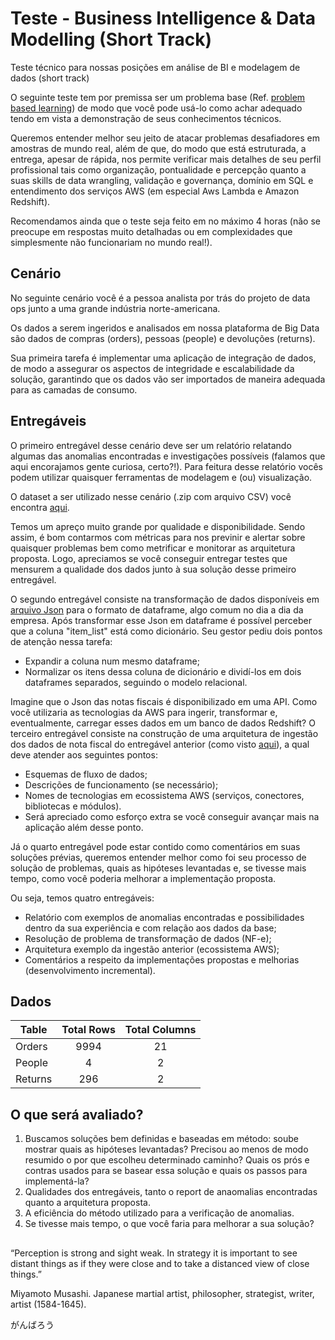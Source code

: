 # Teste - Business Intelligence & Data Modelling (Short Track)

Teste técnico para nossas posições em análise de BI e modelagem de dados (short track)

O seguinte teste tem por premissa ser um problema base (Ref. <a href="https://teaching.cornell.edu/teaching-resources/engaging-students/problem-based-learningproblem">problem based learning</a>) de modo que você pode usá-lo como achar adequado tendo em vista a demonstração de seus conhecimentos técnicos.

Queremos entender melhor seu jeito de atacar problemas desafiadores em amostras de mundo real, além de que, do modo que está estruturada, a entrega, apesar de rápida, nos permite verificar mais detalhes de seu perfil profissional tais como organização, pontualidade e percepção quanto a suas skills de data wrangling, validação e governança, domínio em SQL e entendimento dos serviços AWS (em especial Aws Lambda e Amazon Redshift).

Recomendamos ainda que o teste seja feito em no máximo 4 horas (não se preocupe em respostas muito detalhadas ou em complexidades que simplesmente não funcionariam no mundo real!).

## Cenário

No seguinte cenário você é a pessoa analista por trás do projeto de data ops junto a uma grande indústria norte-americana.

Os dados a serem ingeridos e analisados em nossa plataforma de Big Data são dados de compras (orders), pessoas (people) e devoluções (returns).

Sua primeira tarefa é implementar uma aplicação de integração de dados, de modo a assegurar os aspectos de integridade e escalabilidade da solução, garantindo que os dados vão ser importados de maneira adequada para as camadas de consumo.

## Entregáveis

O primeiro entregável desse cenário deve ser um relatório relatando algumas das anomalias encontradas e investigações possíveis (falamos que aqui encorajamos gente curiosa, certo?!). Para feitura desse relatório vocês podem utilizar quaisquer ferramentas de modelagem e (ou) visualização.

O dataset a ser utilizado nesse cenário (.zip com arquivo CSV) você encontra <a href="https://drive.google.com/file/d/1a8UCbzXFbqTQi0x8tqCXPRTlB--E7o8I/view?usp=sharing">aqui</a>.

Temos um apreço muito grande por qualidade e disponibilidade. Sendo assim, é bom contarmos com métricas para nos previnir e alertar sobre quaisquer problemas bem como metrificar e monitorar as arquitetura proposta. Logo, apreciamos se você conseguir entregar testes que mensurem a qualidade dos dados junto à sua solução desse primeiro entregável. 

O segundo entregável consiste na transformação de dados disponíveis em <a href="https://drive.google.com/file/d/1IDCjpDZh5St97jw4K_bAewJ8hf-rax9C/view?usp=sharing">arquivo Json</a> para o formato de dataframe, algo comum no dia a dia da empresa. Após transformar esse Json em dataframe é possível perceber que a coluna "item_list" está como dicionário. Seu gestor pediu dois pontos de atenção nessa tarefa:

- Expandir a coluna num mesmo dataframe;
- Normalizar os itens dessa coluna de dicionário e dividí-los em dois dataframes separados, seguindo o modelo relacional.

Imagine que o Json das notas fiscais é disponibilizado em uma API. Como você utilizaria as tecnologias da AWS para ingerir, transformar e, eventualmente, carregar esses dados em um banco de dados Redshift? O terceiro entregável consiste na construção de uma arquitetura de ingestão dos dados de nota fiscal do entregável anterior (como visto <a href="https://d2908q01vomqb2.cloudfront.net/f1f836cb4ea6efb2a0b1b99f41ad8b103eff4b59/2020/06/22/Screen-Shot-2020-06-19-at-15.00.38.png">aqui</a>), a qual deve atender aos seguintes pontos:

- Esquemas de fluxo de dados;
- Descrições de funcionamento (se necessário);
- Nomes de tecnologias em ecossistema AWS (serviços, conectores, bibliotecas e módulos).
- Será apreciado como esforço extra se você conseguir avançar mais na aplicação além desse ponto.

Já o quarto entregável pode estar contido como comentários em suas soluções prévias, queremos entender melhor como foi seu processo de solução de problemas, quais as hipóteses levantadas e, se tivesse mais tempo, como você poderia melhorar a implementação proposta.

Ou seja, temos quatro entregáveis:

- Relatório com exemplos de anomalias encontradas e possibilidades dentro da sua experiência e com relação aos dados da base;
- Resolução de problema de transformação de dados (NF-e);
- Arquitetura exemplo da ingestão anterior (ecossistema AWS);
- Comentários a respeito da implementações propostas e melhorias (desenvolvimento incremental).

## Dados

| Table            | Total Rows | Total Columns                                              |
| -----------------|:--------:  | :---------------------------------------------------------:|
| Orders           | 9994       | 21                                                         |
| People           | 4          | 2                                                          |
| Returns          | 296        | 2                                                          |

## O que será avaliado?

1. Buscamos soluções bem definidas e baseadas em método: soube mostrar quais as hipóteses levantadas? Precisou ao menos de modo resumido o por que escolheu determinado caminho? Quais os prós e contras usados para se basear essa solução e quais os passos para implementá-la?
2. Qualidades dos entregáveis, tanto o report de anaomalias encontradas quanto a arquitetura proposta.
3. A eficiência do método utilizado para a verificação de anomalias.
4. Se tivesse mais tempo, o que você faria para melhorar a sua solução?

## 

“Perception is strong and sight weak. In strategy it is important to see distant things as if they were close and to take a distanced view of close things.”

Miyamoto Musashi. Japanese martial artist, philosopher, strategist, writer, artist (1584-1645).

がんばろう

